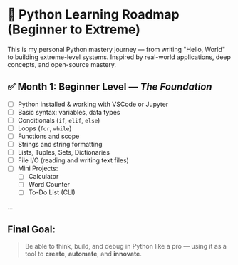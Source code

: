 # 🐍 Python Learning Roadmap (Beginner to Extreme)

This is my personal Python mastery journey — from writing "Hello, World" to building extreme-level systems. Inspired by real-world applications, deep concepts, and open-source mastery.

## ✅ Month 1: Beginner Level — *The Foundation*
- [ ] Python installed & working with VSCode or Jupyter
- [ ] Basic syntax: variables, data types
- [ ] Conditionals (`if`, `elif`, `else`)
- [ ] Loops (`for`, `while`)
- [ ] Functions and scope
- [ ] Strings and string formatting
- [ ] Lists, Tuples, Sets, Dictionaries
- [ ] File I/O (reading and writing text files)
- [ ] Mini Projects:
  - [ ] Calculator
  - [ ] Word Counter
  - [ ] To-Do List (CLI)

...

## Final Goal:
> Be able to think, build, and debug in Python like a pro — using it as a tool to **create**, **automate**, and **innovate**.
